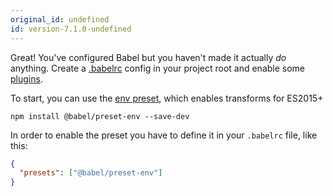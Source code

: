 ```yaml
---
original_id: undefined
id: version-7.1.0-undefined
---
```

<p>Great! You've configured Babel but you haven't made it actually <em>do</em> anything. Create a <a href="/docs/usage/babelrc">.babelrc</a> config in your project root and enable some <a href="/docs/plugins">plugins</a>.</p>

To start, you can use the <a href="https://babeljs.io/docs/plugins/preset-env">env preset</a>, which enables transforms for ES2015+

```shell
npm install @babel/preset-env --save-dev
```

In order to enable the preset you have to define it in your <code>.babelrc</code> file, like this:

```json
{
  "presets": ["@babel/preset-env"]
}
```
